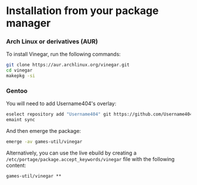# Installation from your package manager

### Arch Linux or derivatives (AUR)

To install Vinegar, run the following commands:

```sh
git clone https://aur.archlinux.org/vinegar.git
cd vinegar
makepkg -si
```

### Gentoo

You will need to add Username404's overlay:

```sh
eselect repository add "Username404" git https://github.com/Username404-59/gentoo_overlay.git
emaint sync
```
And then emerge the package:
```sh
emerge -av games-util/vinegar
```

Alternatively, you can use the live ebuild by creating a `/etc/portage/package.accept_keywords/vinegar` file with the following content:
```
games-util/vinegar **
```
